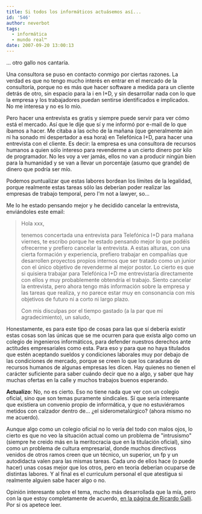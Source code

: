 ```yaml
---
title: Si todos los informáticos actuásemos así...
id: '546'
author: neverbot
tags:
  - informática
  - mundo real™
date: 2007-09-20 13:00:13
---
```


... otro gallo nos cantaría.

Una consultora se puso en contacto conmigo por ciertas razones. La verdad es que no tengo mucho interés en entrar en el mercado de la consultoría, porque no es más que hacer software a medida para un cliente detrás de otro, sin espacio para la i en I+D, y sin desarrollar nada con lo que la empresa y los trabajadores puedan sentirse identificados e implicados. No me interesa y no es lo mío.

Pero hacer una entrevista es gratis y siempre puede servir para ver cómo está el mercado. Así que le dije que sí y me informó por e-mail de lo que íbamos a hacer. Me citaba a las ocho de la mañana (que generalmente aún ni ha sonado mi despertador a esa hora) en Telefónica I+D, para hacer una entrevista con el cliente. Es decir: la empresa es una consultora de recursos humanos a quien sólo intereso para revenderme a un cierto dinero por kilo de programador. No les voy a ver jamás, ellos no van a producir ningún bien para la humanidad y se van a llevar un porcentaje (asumo que grande) de dinero que podría ser mío.

Podemos puntualizar que estas labores bordean los límites de la legalidad, porque realmente estas tareas sólo las deberían poder realizar las empresas de trabajo temporal, pero I'm not a lawyer, so...

Me lo he estado pensando mejor y he decidido cancelar la entrevista, enviándoles este email:

> Hola xxx,
> 
> tenemos concertada una entrevista para Telefónica I+D para mañana viernes, te escribo porque he estado pensando mejor lo que podéis ofrecerme y prefiero cancelar la entrevista. A estas alturas, con una cierta formación y experiencia, prefiero trabajar en compañías que desarrollen proyectos propios internos que ser tratado como un junior con el único objetivo de revenderme al mejor postor. Lo cierto es que si quisiera trabajar para Telefónica I+D me entrevistaría directamente con ellos y muy probablemente obtendría el trabajo. Siento cancelar la entrevista, pero ahora tengo más información sobre la empresa y las tareas que realiza, y no parece estar muy en consonancia con mis objetivos de futuro ni a corto ni largo plazo.
> 
> Con mis disculpas por el tiempo gastado (a la par que mi agradecimiento), un saludo,

Honestamente, es para este tipo de cosas para las que sí debería existir estas cosas son las únicas que se me ocurren para que exista algo como un colegio de ingenieros informáticos, para defender nuestros derechos ante actitudes empresariales como esta. Para eso y para que no haya titulados que estén aceptando sueldos y condiciones laborales muy por debajo de las condiciones de mercado, porque se creen lo que los caraduras de recursos humanos de algunas empresas les dicen. Hay quienes no tienen el carácter suficiente para saber cuándo decir que no a algo, y saber que hay muchas ofertas en la calle y muchos trabajos buenos esperando.

**Actualizo**: No, no es cierto. Eso no tiene nada que ver con un colegio oficial, sino que son temas puramente sindicales. Sí que sería interesante que existiera un convenio propio de informática, y que no estuviéramos metidos con calzador dentro de... ¿el siderometalúrgico? (ahora mismo no me acuerdo).

Aunque algo como un colegio oficial no lo vería del todo con malos ojos, lo cierto es que no veo la situación actual como un problema de "intrusismo" (siempre he creido más en la meritocracia que en la titulación oficial), sino como un problema de cultura empresarial, donde muchos directivos venidos de otros ramos creen que un técnico, un superior, un fp y un autodidacta valen para las mismas tareas. Cada uno de ellos hace (o puede hacer) unas cosas mejor que los otros, pero en teoría deberían ocuparse de distintas labores. Y al final es el curriculum personal el que atestigua si realmente alguien sabe hacer algo o no.

Opinión interesante sobre el tema, mucho más desarrollada que la mía, pero con la que estoy completamente de acuerdo, [en la página de Ricardo Galli](http://mnm.uib.es/gallir/posts/2007/08/28/1163/). Por si os apetece leer.